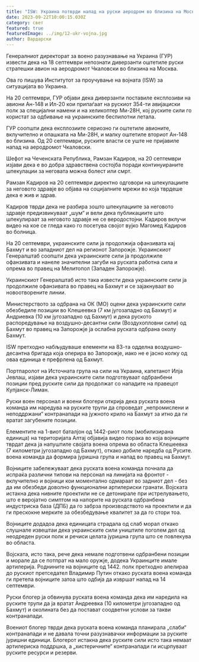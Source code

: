 ```yaml
---
title: "ISW: Украина потврди напад на руски аеродром во близина на Москва"
date: 2023-09-22T10:00:15.030Z
category: свет
featured: true
featuredImage: ../img/12-ukr-vojna.jpg
author: Вардарски
---
```

Генералниот директорат за воено разузнавање на Украина (ГУР) извести дека на 18 септември непознати диверзанти оштетиле руски стратешки авион на аеродромот Чкаловски во близина на Москва.

Ова го пишува Институтот за проучување на војната (ISW) за ситуацијата во Украина.

На 20 септември, ГУР објави дека диверзанти поставиле експлозиви на авиони Ан-148 и Ил-20 кои припаѓаат на рускиот 354-ти авијациски полк за специјални намени и на хеликоптер Ми-28Н, кој руските сили го користат за одбивање на украинските беспилотни летала.

ГУР соопшти дека експлозиите сериозно ги оштетиле авионите, вклучително и опашката на Ми-28Н, и малку оштетиле вториот Ан-148 во близина. Од 20 септември, руските власти се уште не пријавиле напад на аеродромот Чкаловски.

Шефот на Чеченската Република, Рамзан Кадиров, на 20 септември изјави дека е во добра здравствена состојба поради континуираните шпекулации за неговата можна болест или смрт.

Рамзан Кадиров на 20 септември директно одговори на шпекулациите за неговото здравје во објава на социјалните мрежи во која тврдеше дека е жив и здрав.

Кадиров тврди дека не разбира зошто шпекулациите за неговото здравје предизвикуваат „шум“ и вели дека публикациите што шпекулираат за неговото здравје не се веродостојни. Кадиров вклучи видео на кое се гледа како го посетува својот вујко Магомед Кадиров во болница.

На 20 септември, украинските сили ја продолжија офанзивата кај Бахмут и во западниот дел на регионот Запорожје. Украинскиот Генералштаб соопшти дека украинските сили ја продолжиле офанзивата и нанеле значителни загуби на руската работна сила и опрема во правец на Мелитопол (Западен Запорожје).

Украинскиот Генералштаб исто така извести дека украинските сили ја продолжиле офанзивата во правец на Бахмут и се зајакнуваат во новоотворените линии.

Министерството за одбрана на ОК (МО) оцени дека украинските сили обезбедиле позиции во Клешеевка (7 км југозападно од Бахмут) и Андриевка (10 км југозападно од Бахмут) и дека руското распоредување на воздушно-десантни сили (Воздухопловни сили) од Бахмут во правец на Запорожје ја ослабна руската одбрана околу Бахмут.

ISW претходно набљудуваше елементи на 83-та одделна воздушно-десантна бригада која оперира во Запорожје, иако не е јасно колку од оваа единица е префрлена од Бахмут.

Портпаролот на Источната група на сили на Украина, капетанот Илја Јевлаш, изјави дека украинските сили подготвуваат одбранбени позиции пред руските сили да продолжат со нападите на правецот Купјанск-Лиман.

Руски воен персонал и воени блогери открија дека руската воена команда им наредува на руските трупи да спроведат „непромислени и неподдржани“ контранапади на јужното крило на Бахмут за итно да ги вратат загубените позиции.

Елементите на 1-виот баталјон од 1442-риот полк (мобилизирана единица) на територијата Алтај објавија видео порака во која војниците тврдат дека ја напуштиле својата воена опрема во областа Клешеевка (7 километри југозападно од Бахмут), откако добиле наредба од Русите. воена команда да формира јуришна група и напад во правец на Бахмут.

Војниците забележуваат дека руската воена команда почнала да испраќа различни типови на персонал на линијата на фронтот - вклучително и војници кои моментално одмараат во задниот дел - без да им обезбеди доволно функционални артилериски гранати. Војската истакна дека нивните проектили не се детонирале при истрелувањето, што е веројатно симптом на напорите на руската одбранбена индустриска база (ДПБ) да го забрза производството на проектили и да ги прескокне мерките за обезбедување квалитет за да го стори тоа.

Војниците додадоа дека единицата страдала од слаб морал откако слушнале извештаи дека украинските сили уништиле поголем дел од неодреден руски полк и речиси целата јуришна група што се повлекува во областа.

Војската, исто така, рече дека немале подготвени одбранбени позиции и морале да се потпрат на мало оружје, додека Украинците имале артилерија. Роднините на војниците од 1442. полк претходно апелираа до рускиот претседател Владимир Путин откако руската воена команда ги претепа војниците затоа што одбија да извршат напад на 14 септември.

Руски блогер ја обвинува руската воена команда дека им наредила на руските трупи да ја вратат Андреевка (10 километри југозападно од Бахмут) и околината без да постават соодветни услови за такви контранапади.

Воениот блогер тврди дека руската воена команда планирала „слаби“ контранапади и не давала точни разузнавачки информации за руските јуришни единици. Блогерот истакна дека руските сили исто така немаат артилериска поддршка, а „хистеричните“ контранапади ги исцрпуваат руските ресурси и резерви.